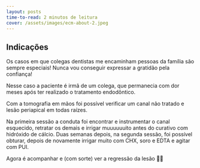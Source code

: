 ```yaml
---
layout: posts
time-to-read: 2 minutos de leitura
cover: /assets/images/ecm-about-2.jpeg
---
```


## Indicações
Os casos em que colegas dentistas me encaminham pessoas da família são sempre especiais! Nunca vou conseguir expressar a gratidão pela confiança!

Nesse caso a paciente é irmã de um colega, que permanecia com dor meses após ter realizado o tratamento endodôntico.

Com a tomografia em mãos foi possível verificar um canal não tratado e lesão periapical em todas raízes.

Na primeira sessão a conduta foi encontrar e instrumentar o canal esquecido, retratar os demais e irrigar muuuuuuito antes do curativo com hidróxido de cálcio. Duas semanas depois, na segunda sessão, foi possível obturar, depois de novamente irrigar muito com CHX, soro e EDTA e agitar com PUI.

Agora é acompanhar e (com sorte) ver a regressão da lesão 🤞🏻
